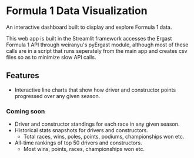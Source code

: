 # Formula 1 Data Visualization
An interactive dashboard built to display and explore Formula 1 data.

This web app is built in the Streamlit framework accesses the Ergast Formula 1 API through weiranyu's pyErgast module, although most of these calls are in a script that runs seperately from the main app and creates csv files so as to minimize slow API calls.

## Features
- Interactive line charts that show how driver and constructor points progressed over any given season.

### Coming soon
- Driver and constructor standings for each race in any given season.
- Historical stats snapshots for drivers and constructors.
  - Total races, wins, poles, points, podiums, championships won etc.
- All-time rankings of top 50 drivers and constructors.
  - Most wins, points, races, championships won etc.
